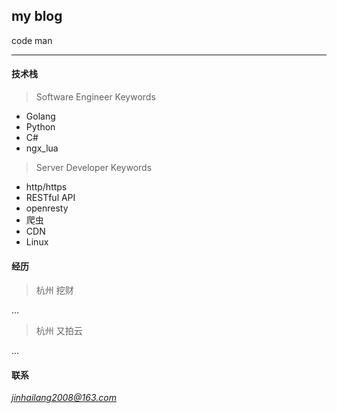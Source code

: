 ## my blog

code man

-------------

#### 技术栈

> Software Engineer Keywords

  - Golang
  - Python
  - C#
  - ngx_lua

> Server Developer Keywords
  
  - http/https
  - RESTful API
  - openresty
  - 爬虫
  - CDN
  - Linux
  
#### 经历

> 杭州 挖财

...

> 杭州 又拍云

...


#### 联系
*jinhailang2008@163.com*
